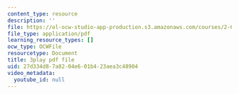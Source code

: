 ```yaml
---
content_type: resource
description: ''
file: https://ol-ocw-studio-app-production.s3.amazonaws.com/courses/2-627-fundamentals-of-photovoltaics-fall-2013/27d334d87a8204e601b423aea3c48904_PLVjevMsQpQ.pdf
file_type: application/pdf
learning_resource_types: []
ocw_type: OCWFile
resourcetype: Document
title: 3play pdf file
uid: 27d334d8-7a82-04e6-01b4-23aea3c48904
video_metadata:
  youtube_id: null
---
```


